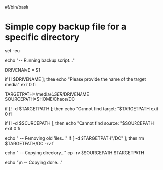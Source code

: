 #!/bin/bash

# Simple copy backup file for a specific directory

set -eu

echo "-- Running backup script..."

DRIVENAME = $1

if [! $DRIVENAME ]; then
    echo "Please provide the name of the target media"
    exit 0
fi

TARGETPATH=/media/$USER/$DRIVENAME
SOURCEPATH=$HOME/Chaos/DC

if [! -d $TARGETPATH ]; then
    echo "Cannot find target: "$TARGETPATH
    exit 0
fi

if [! -d $SOURCEPATH ]; then
    echo "Cannot find source: "$SOURCEPATH
    exit 0
fi 

echo "    -- Removing old files..."
if [ -d $TARGETPATH"/DC" ]; then
    rm $TARGETPATH/DC -rv
fi

echo "    -- Copying directory..."
cp -rv $SOURCEPATH $TARGETPATH

echo "\n    -- Copying done..."
